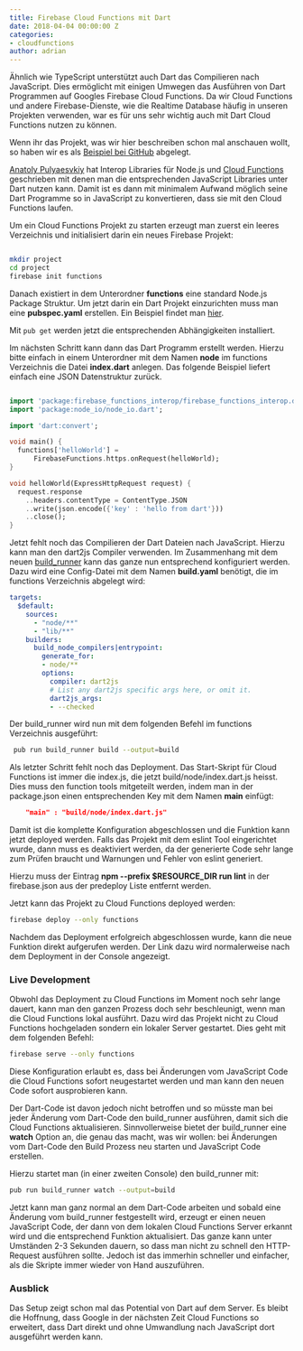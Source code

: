 ```yaml
---
title: Firebase Cloud Functions mit Dart
date: 2018-04-04 00:00:00 Z
categories:
- cloudfunctions
author: adrian
---
```


Ähnlich wie TypeScript unterstützt auch Dart das Compilieren nach JavaScript.
Dies ermöglicht mit einigen Umwegen das Ausführen von Dart Programmen auf Googles Firebase Cloud Functions. Da wir Cloud Functions und andere Firebase-Dienste, wie die Realtime Database häufig in
unseren Projekten verwenden, war es für uns sehr wichtig auch mit Dart Cloud Functions nutzen zu können.

Wenn ihr das Projekt, was wir hier beschreiben schon mal anschauen wollt, so haben wir es 
als [Beispiel bei GitHub](https://github.com/dartclub/dart-cloud-functions) abgelegt.

[Anatoly Pulyaesvkiy](https://github.com/pulyaevskiy) hat Interop Libraries für Node.js und [Cloud Functions](https://github.com/pulyaevskiy/firebase-functions-interop) geschrieben mit denen man die entsprechenden JavaScript Libraries unter Dart nutzen kann. Damit ist es dann mit minimalem Aufwand
möglich seine Dart Programme so in JavaScript zu konvertieren, dass sie mit den Cloud Functions laufen.

Um ein Cloud Functions Projekt zu starten erzeugt man zuerst ein leeres 
Verzeichnis und initialisiert darin ein neues Firebase Projekt:

```bash

mkdir project
cd project
firebase init functions

```

Danach existiert in dem Unterordner **functions** eine standard Node.js Package Struktur. Um jetzt darin ein
Dart Projekt einzurichten muss man eine **pubspec.yaml** erstellen. Ein Beispiel findet man [hier](https://github.com/pulyaevskiy/firebase-functions-interop#2-initialize-dart-project).

Mit `pub get` werden jetzt die entsprechenden Abhängigkeiten installiert.

Im nächsten Schritt kann dann das Dart Programm erstellt werden. Hierzu bitte einfach in einem Unterordner mit dem
Namen **node** im functions Verzeichnis die Datei **index.dart** anlegen. Das folgende Beispiel liefert einfach 
eine JSON Datenstruktur zurück.


```dart

import 'package:firebase_functions_interop/firebase_functions_interop.dart';
import 'package:node_io/node_io.dart';

import 'dart:convert';

void main() {
  functions['helloWorld'] =
      FirebaseFunctions.https.onRequest(helloWorld);
}

void helloWorld(ExpressHttpRequest request) {
  request.response
    ..headers.contentType = ContentType.JSON
    ..write(json.encode({'key' : 'hello from dart'}))
    ..close();
}

```

Jetzt fehlt noch das Compilieren der Dart Dateien nach JavaScript. Hierzu kann man den dart2js Compiler verwenden.
Im Zusammenhang mit dem neuen [build_runner](https://github.com/dart-lang/build/blob/master/docs/getting_started.md) kann das ganze nun entsprechend konfiguriert werden. Dazu wird eine Config-Datei mit dem Namen **build.yaml** benötigt, die im functions Verzeichnis abgelegt wird:

```yaml
targets:
  $default:
    sources:
      - "node/**"
      - "lib/**"
    builders:
      build_node_compilers|entrypoint:
        generate_for:
        - node/**
        options:
          compiler: dart2js
          # List any dart2js specific args here, or omit it.
          dart2js_args:
          - --checked
```

Der build_runner wird nun mit dem folgenden Befehl im functions Verzeichnis ausgeführt:

```bash
 pub run build_runner build --output=build
```

Als letzter Schritt fehlt noch das Deployment. Das Start-Skript für Cloud Functions ist immer die index.js, die
jetzt build/node/index.dart.js heisst. Dies muss den function tools mitgeteilt werden, indem man in der package.json
einen entsprechenden Key mit dem Namen **main** einfügt:

```json 
    "main" : "build/node/index.dart.js"
```

Damit ist die komplette Konfiguration abgeschlossen und die Funktion kann jetzt deployed werden.
Falls das Projekt mit dem eslint Tool eingerichtet wurde, dann muss es deaktiviert werden, da
der generierte Code sehr lange zum Prüfen braucht und Warnungen und Fehler von eslint generiert. 

Hierzu muss der Eintrag **npm --prefix $RESOURCE_DIR run lint** in der firebase.json 
aus der predeploy Liste entfernt werden.

Jetzt kann das Projekt zu Cloud Functions deployed werden:

```bash
firebase deploy --only functions
```

Nachdem das Deployment erfolgreich abgeschlossen wurde, kann die neue Funktion 
direkt aufgerufen werden. Der Link dazu wird normalerweise nach dem Deployment 
in der Console angezeigt.

### Live Development

Obwohl das Deployment zu Cloud Functions im Moment noch sehr lange 
dauert, kann man den ganzen Prozess doch sehr beschleunigt, wenn man die Cloud Functions lokal ausführt.
Dazu wird das Projekt nicht zu Cloud Functions hochgeladen sondern ein lokaler Server gestartet.
Dies geht mit dem folgenden Befehl:

```bash
firebase serve --only functions
```

Diese Konfiguration erlaubt es, dass bei Änderungen vom JavaScript Code die Cloud Functions sofort
neugestartet werden und man kann den neuen Code sofort ausprobieren kann. 

Der Dart-Code ist davon jedoch nicht betroffen und so müsste man bei jeder Änderung vom Dart-Code
den build_runner ausführen, damit sich die Cloud Functions aktualisieren. Sinnvollerweise
bietet der build_runner eine **watch** Option an, die genau das macht, was wir wollen: bei Änderungen
vom Dart-Code den Build Prozess neu starten und JavaScript Code erstellen.

Hierzu startet man (in einer zweiten Console) den build_runner mit:

```bash
pub run build_runner watch --output=build
```

Jetzt kann man ganz normal an dem Dart-Code arbeiten und sobald eine 
Änderung vom build_runner festgestellt wird, erzeugt er einen neuen JavaScript Code, der
dann von dem lokalen Cloud Functions Server erkannt wird 
und die entsprechend Funktion aktualisiert. Das ganze kann unter Umständen 2-3 Sekunden 
dauern, so dass man nicht zu schnell den HTTP-Request ausführen sollte. 
Jedoch ist das immerhin schneller und einfacher, als die Skripte immer 
wieder von Hand auszuführen.

### Ausblick

Das Setup zeigt schon mal das Potential von Dart auf dem Server. Es bleibt die Hoffnung,
dass Google in der nächsten Zeit Cloud Functions so erweitert, dass Dart 
direkt und ohne Umwandlung nach JavaScript dort ausgeführt werden kann.